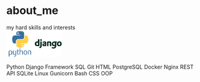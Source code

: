 # about_me
my hard skills and interests <br/>
<img src="https://github.com/devicons/devicon/blob/master/icons/python/python-original-wordmark.svg" height="70" />
<img src="https://github.com/devicons/devicon/blob/master/icons/django/django-plain-wordmark.svg" height="70" />

Python
Django Framework
SQL
Git
HTML
PostgreSQL
Docker
Nginx
REST API
SQLite
Linux
Gunicorn
Bash
CSS
OOP
